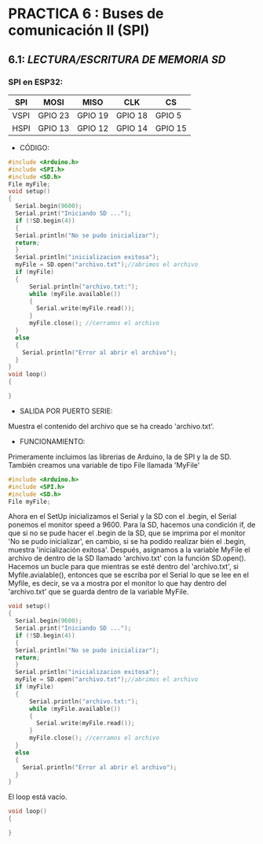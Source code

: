 # PRACTICA 6 : Buses de comunicación II (SPI)



## 6.1: _LECTURA/ESCRITURA DE MEMORIA SD_

### SPI en ESP32:
| SPI  | MOSI    | MISO    | CLK     | CS      |
| ---- | ------- | ------- | ------- | ------- |
| VSPI | GPIO 23 | GPIO 19 | GPIO 18 | GPIO 5  |
| HSPI | GPIO 13 | GPIO 12 | GPIO 14 | GPIO 15 |

- CÓDIGO:
  
```cpp
#include <Arduino.h>
#include <SPI.h>
#include <SD.h>
File myFile;
void setup()
{
  Serial.begin(9600);
  Serial.print("Iniciando SD ...");
  if (!SD.begin(4)) 
  {
  Serial.println("No se pudo inicializar");
  return;
  }
  Serial.println("inicializacion exitosa");
  myFile = SD.open("archivo.txt");//abrimos el archivo
  if (myFile) 
  {
      Serial.println("archivo.txt:");
      while (myFile.available()) 
      {
        Serial.write(myFile.read());
      }
      myFile.close(); //cerramos el archivo
  } 
  else
  {
    Serial.println("Error al abrir el archivo");
  }
}
void loop()
{

}

```

- SALIDA POR PUERTO SERIE:


Muestra el contenido del archivo que se ha creado 'archivo.txt'.

- FUNCIONAMIENTO:

Primeramente incluimos las librerias de Arduino, la de SPI y la de SD. También creamos una variable de tipo File llamada 'MyFile'

```CPP
#include <Arduino.h>
#include <SPI.h>
#include <SD.h>
File myFile;
```

Ahora en el SetUp inicializamos el Serial y la SD con el .begin, el Serial ponemos el monitor speed a 9600. Para la SD, hacemos una condición if, de que si no se pude hacer el .begin de la SD, que se imprima por el monitor 'No se pudo inicializar', en cambio, si se ha podido realizar bién el .begin, muestra 'inicialización exitosa'.
Después, asignamos a la variable MyFile el archivo de dentro de la SD llamado 'archivo.txt' con la función SD.open().
Hacemos un bucle para que mientras se esté dentro del 'archivo.txt', si Myfile.avialable(), entonces que se escriba por el Serial lo que se lee en el Myfile, es decir, se va a mostra por el monitor lo que hay dentro del 'archivo.txt' que se guarda dentro de la variable MyFile.

```cpp
void setup()
{
  Serial.begin(9600);
  Serial.print("Iniciando SD ...");
  if (!SD.begin(4)) 
  {
  Serial.println("No se pudo inicializar");
  return;
  }
  Serial.println("inicializacion exitosa");
  myFile = SD.open("archivo.txt");//abrimos el archivo
  if (myFile) 
  {
      Serial.println("archivo.txt:");
      while (myFile.available()) 
      {
        Serial.write(myFile.read());
      }
      myFile.close(); //cerramos el archivo
  } 
  else
  {
    Serial.println("Error al abrir el archivo");
  }
}
```
El loop está vacío.
```cpp
void loop()
{

}
```